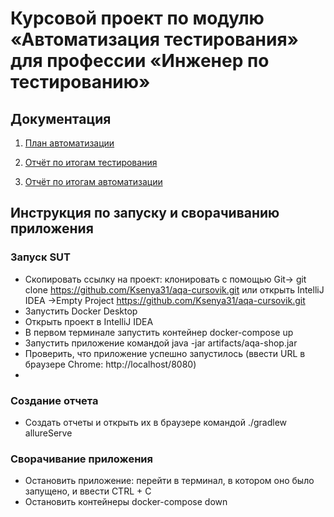 

# Курсовой проект по модулю «Автоматизация тестирования» для профессии «Инженер по тестированию»

## Документация

1. [План автоматизации]()

1. [Отчёт по итогам тестирования]()

1. [Отчёт по итогам автоматизации]()

## Инструкция по запуску и сворачиванию приложения

### Запуск SUT
* Cкопировать ссылку на проект: клонировать с помощью Git-> git clone https://github.com/Ksenya31/aqa-cursovik.git  или открыть IntelliJ IDEA ->Empty Project  https://github.com/Ksenya31/aqa-cursovik.git
* Запустить Docker Desktop
* Открыть проект в IntelliJ IDEA
* В первом терминале запустить контейнер docker-compose up
* Запустить приложение командой java -jar artifacts/aqa-shop.jar
* Проверить, что приложение успешно запустилось (ввести URL в браузере Сhrome: http://localhost/8080)
* 

### Создание отчета
* Создать отчеты и открыть их в браузере командой ./gradlew allureServe

### Сворачивание приложения
* Остановить приложение: перейти в терминал, в котором оно было запущено, и ввести CTRL + C
* Остановить контейнеры docker-compose down

